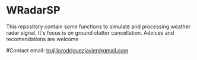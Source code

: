 # WRadarSP
This repository contain some functions to simulate and processing weather radar signal. It's focus is on ground clutter cancellation. Advices and recomendations are welcome

#Contact email:
trujillorodriguezjavier@gmail.com
